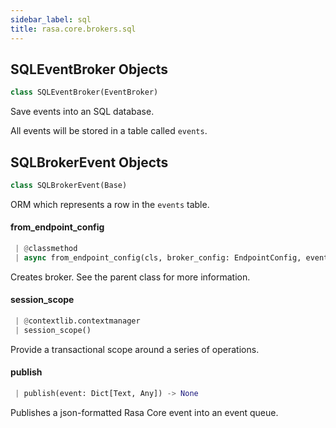 ```yaml
---
sidebar_label: sql
title: rasa.core.brokers.sql
---
```


## SQLEventBroker Objects

```python
class SQLEventBroker(EventBroker)
```

Save events into an SQL database.

All events will be stored in a table called `events`.

## SQLBrokerEvent Objects

```python
class SQLBrokerEvent(Base)
```

ORM which represents a row in the `events` table.

#### from\_endpoint\_config

```python
 | @classmethod
 | async from_endpoint_config(cls, broker_config: EndpointConfig, event_loop: Optional[AbstractEventLoop] = None) -> "SQLEventBroker"
```

Creates broker. See the parent class for more information.

#### session\_scope

```python
 | @contextlib.contextmanager
 | session_scope()
```

Provide a transactional scope around a series of operations.

#### publish

```python
 | publish(event: Dict[Text, Any]) -> None
```

Publishes a json-formatted Rasa Core event into an event queue.


